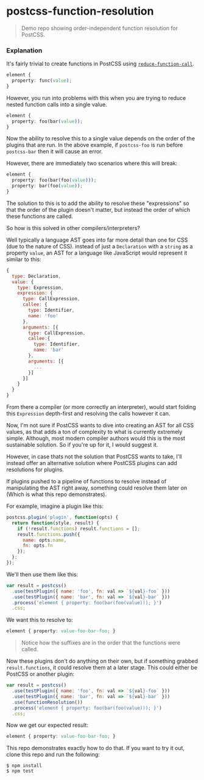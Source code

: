 # postcss-function-resolution

> Demo repo showing order-independent function resolution for PostCSS.

### Explanation

It's fairly trivial to create functions in PostCSS using
[`reduce-function-call`](https://github.com/MoOx/reduce-function-call).

```css
element {
  property: func(value);
}
```

However, you run into problems with this when you are trying to reduce nested
function calls into a single value.

```css
element {
  property: foo(bar(value));
}
```

Now the ability to resolve this to a single value depends on the order of the
plugins that are run. In the above example, if `postcss-foo` is run before
`postcss-bar` then it will cause an error.

However, there are immediately two scenarios where this will break:

```css
element {
  property: foo(bar(foo(value)));
  property: bar(foo(value));
}
```

The solution to this is to add the ability to resolve these "expressions" so
that the order of the plugin doesn't matter, but instead the order of which
these functions are called.

So how is this solved in other compilers/interpreters?

Well typically a language AST goes into far more detail than one for CSS (due to
the nature of CSS). instead of just a `Declaration` with a `string` as a
property `value`, an AST for a language like JavaScript would represent it
similar to this:

```js
{
  type: Declaration,
  value: {
    type: Expression,
    expression: {
      type: CallExpression,
      callee: {
        type: Identifier,
        name: 'foo'
      },
      arguments: [{
        type: CallExpression,
        callee:{
          type: Identifier,
          name: 'bar'
        },
        arguments: [{
          ...
        }]
      }]
    }
  }
}
```

From there a compiler (or more correctly an interpreter), would start folding
this `Expression` depth-first and resolving the calls however it can.

Now, I'm not sure if PostCSS wants to dive into creating an AST for all CSS
values, as that adds a ton of complexity to what is currently extremely simple.
Although, most modern compiler authors would this is the most sustainable
solution. So if you're up for it, I would suggest it.

However, in case thats not the solution that PostCSS wants to take, I'll instead
offer an alternative solution where PostCSS plugins can add resolutions for
plugins.

If plugins pushed to a pipeline of functions to resolve instead of manipulating
the AST right away, something could resolve them later on (Which is what this
repo demonstrates).

For example, imagine a plugin like this:

```js
postcss.plugin('plugin', function(opts) {
  return function(style, result) {
    if (!result.functions) result.functions = [];
    result.functions.push({
      name: opts.name,
      fn: opts.fn
    });
  };
});
```

We'll then use them like this:

```js
var result = postcss()
  .use(testPlugin({ name: 'foo', fn: val => `${val}-foo` }))
  .use(testPlugin({ name: 'bar', fn: val => `${val}-bar` }))
  .process('element { property: foo(bar(foo(value))); }')
  .css;
```

We want this to resolve to:

```css
element { property: value-foo-bar-foo; }
```

> Notice how the suffixes are in the order that the functions were called.

Now these plugins don't do anything on their own, but if something grabbed
`result.functions`, it could resolve them at a later stage. This could either be
PostCSS or another plugin:

```js
var result = postcss()
  .use(testPlugin({ name: 'foo', fn: val => `${val}-foo` }))
  .use(testPlugin({ name: 'bar', fn: val => `${val}-bar` }))
  .use(functionResolution())
  .process('element { property: foo(bar(foo(value))); }')
  .css;
```

Now we get our expected result:

```css
element { property: value-foo-bar-foo; }
```

This repo demonstrates exactly how to do that. If you want to try it out, clone
this repo and run the following:

```
$ npm install
$ npm test
```

